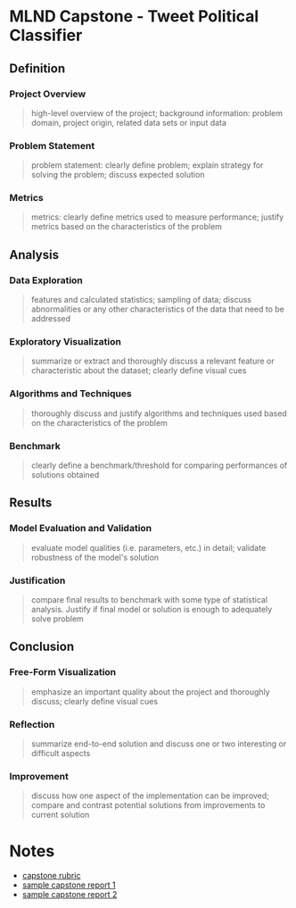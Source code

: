 
# MLND Capstone - Tweet Political Classifier

## Definition

### Project Overview
> high-level overview of the project; background information: problem domain, project origin, related data sets or input data

### Problem Statement
> problem statement: clearly define problem; explain strategy for solving the problem; discuss expected solution

### Metrics
> metrics: clearly define metrics used to measure performance; justify metrics based on the characteristics of the problem

## Analysis
### Data Exploration
> features and calculated statistics; sampling of data; discuss abnormalities or any other characteristics of the data that need to be addressed

### Exploratory Visualization
> summarize or extract and thoroughly discuss a relevant feature or characteristic about the dataset; clearly define visual cues

### Algorithms and Techniques
> thoroughly discuss and justify algorithms and techniques used based on the characteristics of the problem

### Benchmark
> clearly define a benchmark/threshold for comparing performances of solutions obtained

## Results
### Model Evaluation and Validation
> evaluate model qualities (i.e. parameters, etc.) in detail; validate robustness of the model's solution

### Justification
> compare final results to benchmark with some type of statistical analysis. Justify if final model or solution is enough to adequately solve problem

## Conclusion
### Free-Form Visualization
> emphasize an important quality about the project and thoroughly discuss; clearly define visual cues

### Reflection
> summarize end-to-end solution and discuss one or two interesting or difficult aspects 

### Improvement
> discuss how one aspect of the implementation can be improved; compare and contrast potential solutions from improvements to current solution


# Notes
* [capstone rubric](https://review.udacity.com/#!/rubrics/108/view)
* [sample capstone report 1](https://github.com/udacity/machine-learning/blob/master/projects/capstone/report-example-2.pdf)
* [sample capstone report 2](https://github.com/udacity/machine-learning/blob/master/projects/capstone/report-example-3.pdf)
